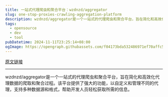 ```yaml
---
title: 一站式代理爬虫和聚合平台：wzdnzd/aggregator
slug: one-stop-proxies-crawling-aggregation-platform
description: wzdnzd/aggregator是一个一站式的代理爬虫和聚合平台，旨在简化和高效化代理数据的爬取和聚合过程。该平台提供了强大的功能，以自定义和管理不同的代理，支持多种数据源和格式，帮助开发人员轻松获取所需的信息。
tags: 
  - opensource
  - dev
  - tool
pubDatetime: 2024-11-11T23:25:14+08:00
ogImage: https://opengraph.githubassets.com/f04173bda532486971ef70affc58ef009cc2c27e69c03e2cdeebd5484cb5ada3/wzdnzd/aggregator
---
```


[原文链接](https://github.com/wzdnzd/aggregator)

---

wzdnzd/aggregator是一个一站式的代理爬虫和聚合平台，旨在简化和高效化代理数据的爬取和聚合过程。该平台提供了强大的功能，以自定义和管理不同的代理，支持多种数据源和格式，帮助开发人员轻松获取所需的信息。

